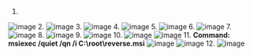 1.
![image](https://github.com/user-attachments/assets/5268d333-1815-431a-8198-a2ac9b48fe00)
2.
![image](https://github.com/user-attachments/assets/025da50f-a168-407e-ba8e-6c7aa6ba6310)
3.
![image](https://github.com/user-attachments/assets/829a0edf-c296-44c8-9a03-2722cdc9c455)
4.
![image](https://github.com/user-attachments/assets/eee564a7-b564-406a-b48a-a26add1023b9)
5.
![image](https://github.com/user-attachments/assets/a06fdb59-be45-434e-b42e-ec3cb37b56ee)
6.
![image](https://github.com/user-attachments/assets/f11d206f-83d7-4b60-8af7-28c0ec870940)
7.
![image](https://github.com/user-attachments/assets/79ef16e7-b37f-48aa-9870-4cc9be8d0af6)
8.
![image](https://github.com/user-attachments/assets/2bac3c8a-773e-4dd1-a596-9f7f34dce4be)
9.
![image](https://github.com/user-attachments/assets/6a9d3462-3f33-437f-bdb4-e7d1c6fe90f9)
10.
![image](https://github.com/user-attachments/assets/fb220438-4cdc-4391-afc2-09d8f1edb87c)
![image](https://github.com/user-attachments/assets/05ce8a43-3b8b-4b61-b877-d4ff8c553ae7)
11.
**Command: msiexec /quiet /qn /i C:\\root\\reverse.msi**
![image](https://github.com/user-attachments/assets/2f5ba0b3-912a-4ced-b616-029de2abd76a)
![image](https://github.com/user-attachments/assets/4d73e2fe-5440-4f4a-a813-498925f6e531)
12.
![image](https://github.com/user-attachments/assets/a755a89d-b0db-4004-8e94-420b99feb916)




